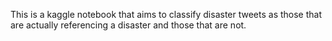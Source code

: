 This is a kaggle notebook that aims to classify disaster tweets as those that are actually referencing a disaster and those that are not.
